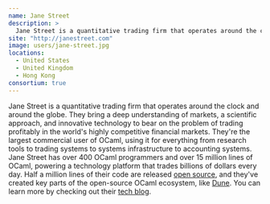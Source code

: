 ```yaml
---
name: Jane Street
description: > 
  Jane Street is a quantitative trading firm that operates around the clock and around the globe
site: "http://janestreet.com"
image: users/jane-street.jpg
locations: 
  - United States
  - United Kingdom
  - Hong Kong
consortium: true
---
```


Jane Street is a quantitative trading firm that operates around the clock and around the globe. They bring a deep understanding of markets, a scientific approach, and innovative technology to bear on the problem of trading profitably in the world's highly competitive financial markets. They're the largest commercial user of OCaml, using it for everything from research tools to trading systems to systems infrastructure to accounting systems. Jane Street has over 400 OCaml programmers and over 15 million lines of OCaml, powering a technology platform that trades billions of dollars every day. Half a million lines of their code are released [open source](http://opensource.janestreet.com), and they've created key parts of the open-source OCaml ecosystem, like [Dune](http://dune.build). You can learn more by checking out their [tech blog](http://blog.janestreet.com).
